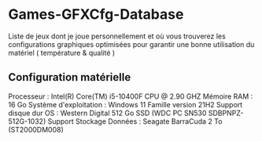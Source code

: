 # Games-GFXCfg-Database
Liste de jeux dont je joue personnellement et où vous trouverez les configurations graphiques optimisées pour garantir une bonne utilisation du matériel ( température &amp; qualité )

## Configuration matérielle

Processeur : Intel(R) Core(TM) i5-10400F CPU @ 2.90 GHZ
Mémoire RAM : 16 Go
Système d'exploitation : Windows 11 Famille version 21H2
Support disque dur OS : Western Digital 512 Go SSD (WDC PC SN530 SDBPNPZ-512G-1032)
Support Stockage Données : Seagate BarraCuda 2 To (ST2000DM008)

